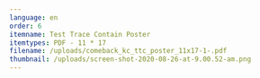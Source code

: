 ```yaml
---
language: en
order: 6
itemname: Test Trace Contain Poster
itemtypes: PDF - 11 * 17
filename: /uploads/comeback_kc_ttc_poster_11x17-1-.pdf
thumbnail: /uploads/screen-shot-2020-08-26-at-9.00.52-am.png
---
```

